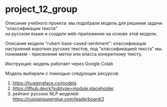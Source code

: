 # project_12_group
Описание учебного проекта:
мы подобрали модель для решения задачи "классификации текста"  
на русском языке и создали web-приложение на основе этой модели.

Описание модели "rubert-base-cased-sentiment":
классификация настроений коротких русских текстов,
под "классификацией текста" мы понимаем - присвоение метки или класса конкретному тексту.

Инструкция:
модель работает через Google Colab

Модель выбирали с помощью следующих ресурсов:
1) https://huggingface.co/models  
2) https://tfhub.dev/s?subtype=module,placeholder  
3) рейтинг русских NLP моделей: https://russiansuperglue.com/leaderboard/2  
